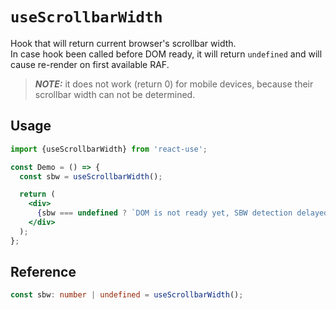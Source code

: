 # `useScrollbarWidth`

Hook that will return current browser's scrollbar width.  
In case hook been called before DOM ready, it will return `undefined` and will cause re-render on first available RAF.
> **_NOTE:_** it does not work (return 0) for mobile devices, because their scrollbar width can not be determined.

## Usage

```jsx
import {useScrollbarWidth} from 'react-use';

const Demo = () => {
  const sbw = useScrollbarWidth();

  return (
    <div>
      {sbw === undefined ? `DOM is not ready yet, SBW detection delayed` : `Browser's scrollbar width is ${sbw}px`}
    </div>
  );
};
```

## Reference

```ts
const sbw: number | undefined = useScrollbarWidth();
```

